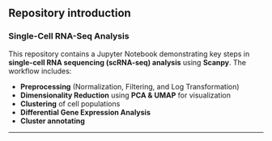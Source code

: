 Repository introduction
---

### **Single-Cell RNA-Seq Analysis**
This repository contains a Jupyter Notebook demonstrating key steps in **single-cell RNA sequencing (scRNA-seq) analysis** using **Scanpy**. The workflow includes:  

- **Preprocessing** (Normalization, Filtering, and Log Transformation)  
- **Dimensionality Reduction** using **PCA & UMAP** for visualization  
- **Clustering** of cell populations  
- **Differential Gene Expression Analysis**
- **Cluster annotating** 


---
